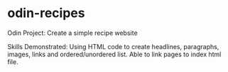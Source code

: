 # odin-recipes
Odin Project: Create a simple recipe website

Skills Demonstrated: Using HTML code to create headlines, paragraphs,
images, links and ordered/unordered list. Able to link pages to index
html file.
